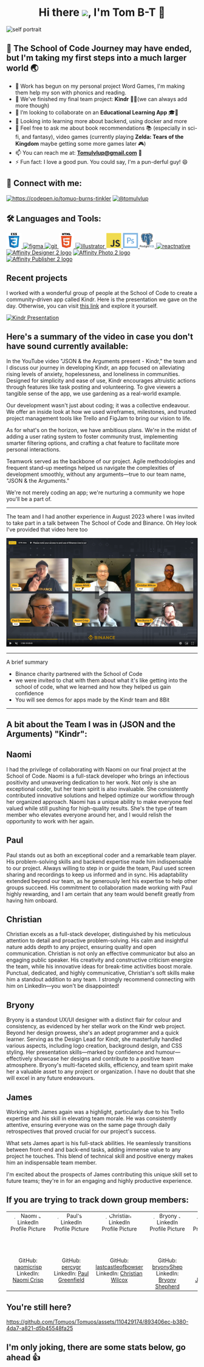 <!DOCTYPE html>
<html lang="en">
<head>
  <meta charset="UTF-8">
  <link rel="stylesheet" href="styles.css">
</head>
<body>

<div align="center">

# Hi there <img src="https://raw.githubusercontent.com/MartinHeinz/MartinHeinz/master/wave.gif" width="30px">, I'm Tom B-T 🚀


</div>

<p align="left">
  <img src="https://cdn.discordapp.com/attachments/773885799069515776/1044980059351568454/Self_portrait_bloody_lips_TBT.png" width="300" alt="self portrait">
</p>

## 🌱 The School of Code Journey may have ended, but I'm taking my first steps into a much larger world 🌏

- 🔧 Work has begun on my personal project Word Games, I'm making them help my son with phonics and reading.
- 🔭 We've finished my final team project: **Kindr** 👨‍💻(we can always add more though)
- 👯 I’m looking to collaborate on an **Educational Learning App** 🎓📲
- 🌌 Looking into learning more about backend, using docker and more
- 💬 Feel free to ask me about book recommendations 📚 (especially in sci-fi, and fantasy), video games (currently playing **Zelda: Tears of the Kingdom** maybe getting some more games later 🎮)
- 📫 You can reach me at: **Tomulvlup@gmail.com** 💌
- ⚡ Fun fact: I love a good pun. You could say, I'm a pun-derful guy! 😄

## 🚀 Connect with me:

<p align="left">
<a href="https://codepen.io/https://codepen.io/tomuo-burns-tinkler" target="blank"><img align="center" src="https://raw.githubusercontent.com/rahuldkjain/github-profile-readme-generator/master/src/images/icons/Social/codepen.svg" alt="https://codepen.io/tomuo-burns-tinkler" height="30" width="40" /></a>
<a href="https://twitter.com/@tomulvlup" target="blank"><img align="center" src="https://raw.githubusercontent.com/rahuldkjain/github-profile-readme-generator/master/src/images/icons/Social/twitter.svg" alt="@tomulvlup" height="30" width="40" /></a>
</p>

## 🛠 Languages and Tools:

<p align="left"> 
<a href="https://www.w3schools.com/css/" target="_blank" rel="noreferrer"><img src="https://raw.githubusercontent.com/devicons/devicon/master/icons/css3/css3-original-wordmark.svg" alt="css3" width="40" height="40"/> </a>
<a href="https://www.figma.com/" target="_blank" rel="noreferrer"><img src="https://www.vectorlogo.zone/logos/figma/figma-icon.svg" alt="figma" width="40" height="40"/> </a>
<a href="https://git-scm.com/" target="_blank" rel="noreferrer"><img src="https://www.vectorlogo.zone/logos/git-scm/git-scm-icon.svg" alt="git" width="40" height="40"/> </a>
<a href="https://www.w3.org/html/" target="_blank" rel="noreferrer"><img src="https://raw.githubusercontent.com/devicons/devicon/master/icons/html5/html5-original-wordmark.svg" alt="html5" width="40" height="40"/> </a>
<a href="https://www.adobe.com/in/products/illustrator.html" target="_blank" rel="noreferrer"><img src="https://www.vectorlogo.zone/logos/adobe_illustrator/adobe_illustrator-icon.svg" alt="illustrator" width="40" height="40"/> </a>
<a href="https://developer.mozilla.org/en-US/docs/Web/JavaScript" target="_blank" rel="noreferrer"><img src="https://raw.githubusercontent.com/devicons/devicon/master/icons/javascript/javascript-original.svg" alt="javascript" width="40" height="40"/> </a>
<a href="https://www.photoshop.com/en" target="_blank" rel="noreferrer"><img src="https://raw.githubusercontent.com/devicons/devicon/master/icons/photoshop/photoshop-line.svg" alt="photoshop" width="40" height="40"/> </a>
<a href="https://www.postgresql.org" target="_blank" rel="noreferrer"><img src="https://raw.githubusercontent.com/devicons/devicon/master/icons/postgresql/postgresql-original-wordmark.svg" alt="postgresql" width="40" height="40"/> </a>
<a href="https://reactnative.dev/" target="_blank" rel="noreferrer"><img src="https://reactnative.dev/img/header_logo.svg" alt="reactnative" width="40" height="40"/> </a>
<a href="https://affinity.serif.com/en-gb/designer/"><img alt="Affinity Designer 2 logo" width="40" height="40" class="u-absolute u-position-inside u-w-full u-h-full" src="https://cdn.serif.com/affinity/img/global/logos/affinity-designer-2-020520191502.svg"></a>
<a href="https://affinity.serif.com/en-gb/photo/"><img alt="Affinity Photo 2 logo" width="40" height="40" class="u-absolute u-position-inside u-w-full u-h-full" src="https://cdn.serif.com/affinity/img/global/logos/affinity-photo-2-020520191502.svg"></a>
<a href="https://affinity.serif.com/en-gb/publisher/"><img alt="Affinity Publisher 2 logo" width="40" height="40" class="u-absolute u-position-inside u-w-full u-h-full" src="https://cdn.serif.com/affinity/img/global/logos/affinity-publisher-2-020520191502.svg"></a>
</p>

## Recent projects

I worked with a wonderful group of people at the School of Code to create a community-driven app called Kindr. Here is the presentation we gave on the day. Otherwise, you can visit [this link](https://kindr.netlify.app/) and explore it yourself.

[![Kindr Presentation](https://github.com/Tomuos/Tomuos/assets/110429174/14af227d-5a52-4cb9-9636-5d1de81f07af)](https://github.com/Tomuos/Tomuos/assets/110429174/14af227d-5a52-4cb9-9636-5d1de81f07af)

Here's a summary of the video in case you don't have sound currently available: 
---

In the YouTube video "JSON & the Arguments present - Kindr," the team and I discuss our journey in developing Kindr, an app focused on alleviating rising levels of anxiety, hopelessness, and loneliness in communities. Designed for simplicity and ease of use, Kindr encourages altruistic actions through features like task posting and volunteering. To give viewers a tangible sense of the app, we use gardening as a real-world example.

Our development wasn't just about coding; it was a collective endeavour. We offer an inside look at how we used wireframes, milestones, and trusted project management tools like Trello and FigJam to bring our vision to life.

As for what's on the horizon, we have ambitious plans. We're in the midst of adding a user rating system to foster community trust, implementing smarter filtering options, and crafting a chat feature to facilitate more personal interactions.

Teamwork served as the backbone of our project. Agile methodologies and frequent stand-up meetings helped us navigate the complexities of development smoothly, without any arguments—true to our team name, "JSON & the Arguments."

 We're not merely coding an app; we're nurturing a community we hope you'll be a part of.
 
---

The team and I had another experience in August 2023 where I was invited to take part in a talk between The School of Code and Binance. Oh Hey look I've provided that video here too

[![Binance x School of Code Talk](https://github.com/Tomuos/Tomuos/raw/main/BinanceTalk.png)](https://www.binance.com/en/live/video?roomId=2150403)

---
A brief summary 

- Binance charity partnered with the School of Code
- we were invited to chat with them about what it's like getting into the school of code, what we learned and how they helped us gain confidence 
- You will see demos for apps made by the Kindr team and 8Bit


---

## A bit about the Team I was in (JSON and the Arguments) "Kindr":

<h2>Naomi</h2> 
I had the privilege of collaborating with Naomi on our final project at the School of Code. Naomi is a full-stack developer who brings an infectious positivity and unwavering dedication to her work. Not only is she an exceptional coder, but her team spirit is also invaluable. She consistently contributed innovative solutions and helped optimize our workflow through her organized approach. Naomi has a unique ability to make everyone feel valued while still pushing for high-quality results. She's the type of team member who elevates everyone around her, and I would relish the opportunity to work with her again.

<h2>Paul</h2>

Paul stands out as both an exceptional coder and a remarkable team player. His problem-solving skills and backend expertise made him indispensable to our project. Always willing to step in or guide the team, Paul used screen sharing and recordings to keep us informed and in sync. His adaptability extended beyond our team, as he generously lent his expertise to help other groups succeed. His commitment to collaboration made working with Paul highly rewarding, and I am certain that any team would benefit greatly from having him onboard.

<h2>Christian</h2>

Christian excels as a full-stack developer, distinguished by his meticulous attention to detail and proactive problem-solving. His calm and insightful nature adds depth to any project, ensuring quality and open communication. Christian is not only an effective communicator but also an engaging public speaker. His creativity and constructive criticism energize the team, while his innovative ideas for break-time activities boost morale. Punctual, dedicated, and highly communicative, Christian's soft skills make him a standout addition to any team. I strongly recommend connecting with him on LinkedIn—you won't be disappointed!

<h2>Bryony</h2>

Bryony is a standout UX/UI designer with a distinct flair for colour and consistency, as evidenced by her stellar work on the Kindr web project. Beyond her design prowess, she's an adept programmer and a quick learner. Serving as the Design Lead for Kindr, she masterfully handled various aspects, including logo creation, background design, and CSS styling. Her presentation skills—marked by confidence and humour—effectively showcase her designs and contribute to a positive team atmosphere. Bryony's multi-faceted skills, efficiency, and team spirit make her a valuable asset to any project or organization. I have no doubt that she will excel in any future endeavours.

<h2>James</h2>

Working with James again was a highlight, particularly due to his Trello expertise and his skill in elevating team morale. He was consistently attentive, ensuring everyone was on the same page through daily retrospectives that proved crucial for our project's success.

What sets James apart is his full-stack abilities. He seamlessly transitions between front-end and back-end tasks, adding immense value to any project he touches. This blend of technical skill and positive energy makes him an indispensable team member.

I'm excited about the prospects of James contributing this unique skill set to future teams; they're in for an engaging and highly productive experience.

## If you are trying to track down group members:







<table align="center">
  <tr>
    <!-- Naomi Profile -->
    <td valign="top" width="20%">
      <div style="text-align: center;">
        <img src="https://media.licdn.com/dms/image/D4E35AQH6qnfewOFLxQ/profile-framedphoto-shrink_800_800/0/1690364780151?e=1695243600&v=beta&t=cIykTrg6Ffbw8DJHxRTTRSLKnK6e27IsZfRvWLfAcRU" alt="Naomi's LinkedIn Profile Picture" style="border-radius: 50%; width: 100px; height: 100px; display: block; margin: 0 auto;">
        <br>
        GitHub: <a href="https://github.com/naomicrisp">naomicrisp</a><br>
        LinkedIn: <a href="https://linkedin.com/in/naomicrisp">Naomi Crisp</a>
      </div>
    </td>    
    <!-- Paul Profile -->
    <td valign="top" width="20%">
      <div style="text-align: center;">
        <img src="https://media.licdn.com/dms/image/C4D35AQGiiUxExPnKzA/profile-framedphoto-shrink_800_800/0/1605184900483?e=1695243600&v=beta&t=Z0_DVhXguYXak-Q9TRfw4Qz0CY1qiVn5pMxHwgULqns" alt="Paul's LinkedIn Profile Picture" style="border-radius: 50%; width: 100px; height: 100px; display: block; margin: 0 auto;">
        <br>
        GitHub: <a href="https://github.com/percygr">percygr</a><br>
        LinkedIn: <a href="https://www.linkedin.com/in/paul-greenfield/">Paul Greenfield</a>
      </div>
    </td>    
    <!-- Christian Profile -->
    <td valign="top" width="20%">
      <div style="text-align: center;">
        <img src="https://media.licdn.com/dms/image/D4E35AQGlBYQQkDNrbQ/profile-framedphoto-shrink_800_800/0/1689153124206?e=1695243600&v=beta&t=T7zZi_dCFQtyDSaxLwV8M_4Eo8OLAW_Wu2OZfIPbbQI" alt="Christian's LinkedIn Profile Picture" style="border-radius: 50%; width: 100px; height: 100px; display: block; margin: 0 auto;">
        <br>
        GitHub: <a href="https://github.com/lastcastleofbowser">lastcastleofbowser</a><br>
        LinkedIn: <a href="https://www.linkedin.com/in/christianwillcox/">Christian Wilcox</a>
      </div>
    </td>    
    <!-- Bryony Profile -->
    <td valign="top" width="20%">
      <div style="text-align: center;">
        <img src="https://media.licdn.com/dms/image/D4E03AQGw-nE7o3aaGA/profile-displayphoto-shrink_800_800/0/1693904402605?e=1700092800&v=beta&t=kJoq92TIkzuySlQmjOyom2KNaW8nuHirc8rjfADinXY" alt="Bryony's LinkedIn Profile Picture" style="border-radius: 50%; width: 100px; height: 100px; display: block; margin: 0 auto;">
        <br>
        GitHub: <a href="https://github.com/bryonyShep">bryonyShep</a><br>
        LinkedIn: <a href="https://www.linkedin.com/in/bryony-shepherd-124700150/">Bryony Shepherd</a>
      </div>
    </td>    
    <!-- James Profile -->
    <td valign="top" width="20%">
      <div style="text-align: center;">
        <img src="https://media.licdn.com/dms/image/D4E03AQFX4cGrjKMwTw/profile-displayphoto-shrink_800_800/0/1694173591944?e=1700092800&v=beta&t=bFvaGoKqAF7VoSfRHenm0mrIlyAiGmFe819nIbNqAkc" alt="James's LinkedIn Profile Picture" style="border-radius: 50%; width: 100px; height: 100px; display: block; margin: 0 auto;">
        <br>
        GitHub: <a href="https://github.com/attrill20">attrill20</a><br>
        LinkedIn: <a href="https://www.linkedin.com/in/james-codes/">James Attrill</a>
      </div>
    </td>
  </tr>
</table>




## You're still here?





https://github.com/Tomuos/Tomuos/assets/110429174/893406ec-b380-4da7-a821-d5b45548fa25






## I'm only joking, there are some stats below, go ahead  👍
